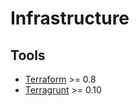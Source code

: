 # Infrastructure

## Tools

* [Terraform](https://terraform.io) >= 0.8
* [Terragrunt](https://github.com/gruntwork-io/terragrunt) >= 0.10
